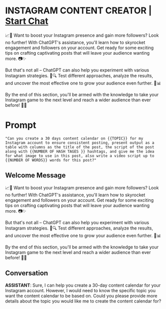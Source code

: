 

# INSTAGRAM CONTENT CREATOR  | [Start Chat](https://gptcall.net/chat.html?data=%7B%22contact%22%3A%7B%22id%22%3A%22AKGzLjDmHMoBCRK4JFD8d%22%2C%22flow%22%3Atrue%7D%7D)
📈🚀 Want to boost your Instagram presence and gain more followers? Look no further! With ChatGPT's assistance, you'll learn how to skyrocket engagement and followers on your account. Get ready for some exciting tips on crafting captivating posts that will leave your audience wanting more. 📷✨



But that's not all – ChatGPT can also help you experiment with various Instagram strategies. 🧪🔍 Test different approaches, analyze the results, and uncover the most effective one to grow your audience even further. 🌱📊



By the end of this section, you'll be armed with the knowledge to take your Instagram game to the next level and reach a wider audience than ever before! 🎯🌟

# Prompt

```
"Can you create a 30 days content calendar on {{TOPIC}} for my Instagram account to ensure consistent posting, present output as a table with columns as the title of the post, the script of the post along with {{NUMBER OF HASH TAGES }} hashtags, and give me the idea for what image to use in this post, also write a video script up to {{NUMBER OF WORDS}} words for this post?"
```

## Welcome Message
📈🚀 Want to boost your Instagram presence and gain more followers? Look no further! With ChatGPT's assistance, you'll learn how to skyrocket engagement and followers on your account. Get ready for some exciting tips on crafting captivating posts that will leave your audience wanting more. 📷✨



But that's not all – ChatGPT can also help you experiment with various Instagram strategies. 🧪🔍 Test different approaches, analyze the results, and uncover the most effective one to grow your audience even further. 🌱📊



By the end of this section, you'll be armed with the knowledge to take your Instagram game to the next level and reach a wider audience than ever before! 🎯🌟

## Conversation

**ASSISTANT**: Sure, I can help you create a 30-day content calendar for your Instagram account. However, I would need to know the specific topic you want the content calendar to be based on. Could you please provide more details about the topic you would like me to create the content calendar for?

